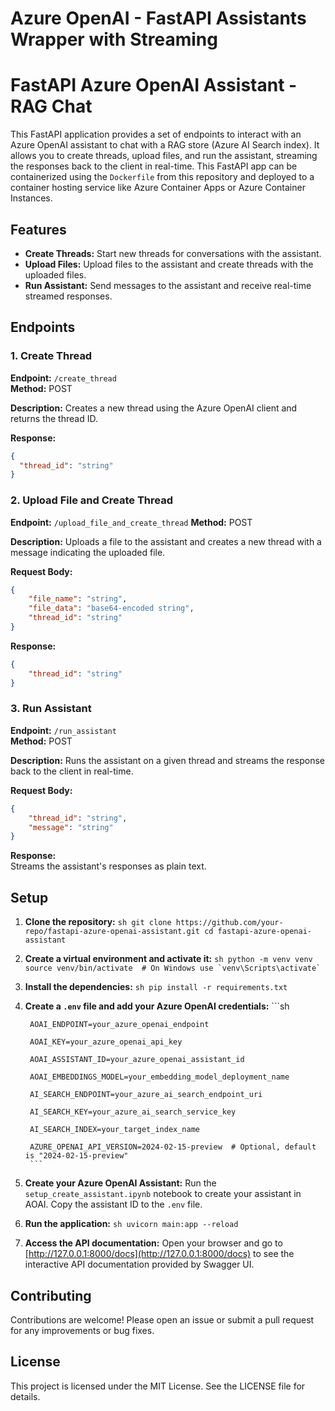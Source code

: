 # Azure OpenAI - FastAPI Assistants Wrapper with Streaming

# FastAPI Azure OpenAI Assistant - RAG Chat
  
This FastAPI application provides a set of endpoints to interact with an Azure OpenAI assistant to chat with a RAG store (Azure AI Search index). It allows you to create threads, upload files, and run the assistant, streaming the responses back to the client in real-time. This FastAPI app can be containerized using the `Dockerfile` from this repository and deployed to a container hosting service like Azure Container Apps or Azure Container Instances.
  
## Features  
  
- **Create Threads:** Start new threads for conversations with the assistant.  
- **Upload Files:** Upload files to the assistant and create threads with the uploaded files.  
- **Run Assistant:** Send messages to the assistant and receive real-time streamed responses.  
  
## Endpoints  
  
### 1. Create Thread  
  
**Endpoint:** `/create_thread`    
**Method:** POST  
  
**Description:** Creates a new thread using the Azure OpenAI client and returns the thread ID.  
  
**Response:**  
```json  
{  
  "thread_id": "string"  
}  
```

### 2. Upload File and Create Thread
 
**Endpoint:** `/upload_file_and_create_thread`
**Method:** POST

**Description:** Uploads a file to the assistant and creates a new thread with a message indicating the uploaded file.

**Request Body:**
```json
{
    "file_name": "string",
    "file_data": "base64-encoded string",
    "thread_id": "string"
}
```

**Response:**
```json
{
    "thread_id": "string"
}
```

### 3. Run Assistant

**Endpoint:** `/run_assistant`  
**Method:** POST  

**Description:** Runs the assistant on a given thread and streams the response back to the client in real-time.

**Request Body:**
```json
{
    "thread_id": "string",
    "message": "string"
}
```

**Response:**  
Streams the assistant's responses as plain text.

## Setup

1. **Clone the repository:**
        ```sh
        git clone https://github.com/your-repo/fastapi-azure-openai-assistant.git
        cd fastapi-azure-openai-assistant
        ```

2. **Create a virtual environment and activate it:**
        ```sh
        python -m venv venv
        source venv/bin/activate  # On Windows use `venv\Scripts\activate`
        ```

3. **Install the dependencies:**
        ```sh
        pip install -r requirements.txt
        ```

4. **Create a `.env` file and add your Azure OpenAI credentials:**
        ```sh

        AOAI_ENDPOINT=your_azure_openai_endpoint

        AOAI_KEY=your_azure_openai_api_key

        AOAI_ASSISTANT_ID=your_azure_openai_assistant_id

        AOAI_EMBEDDINGS_MODEL=your_embedding_model_deployment_name

        AI_SEARCH_ENDPOINT=your_azure_ai_search_endpoint_uri

        AI_SEARCH_KEY=your_azure_ai_search_service_key

        AI_SEARCH_INDEX=your_target_index_name

        AZURE_OPENAI_API_VERSION=2024-02-15-preview  # Optional, default is "2024-02-15-preview"
        ```

1. **Create your Azure OpenAI Assistant:**
        Run the `setup_create_assistant.ipynb` notebook to create your assistant in AOAI. Copy the assistant ID to the `.env` file.    

2. **Run the application:**
        ```sh
        uvicorn main:app --reload
        ```

3. **Access the API documentation:**
        Open your browser and go to [http://127.0.0.1:8000/docs](http://127.0.0.1:8000/docs) to see the interactive API documentation provided by Swagger UI.

## Contributing

Contributions are welcome! Please open an issue or submit a pull request for any improvements or bug fixes.

## License

This project is licensed under the MIT License. See the LICENSE file for details.
